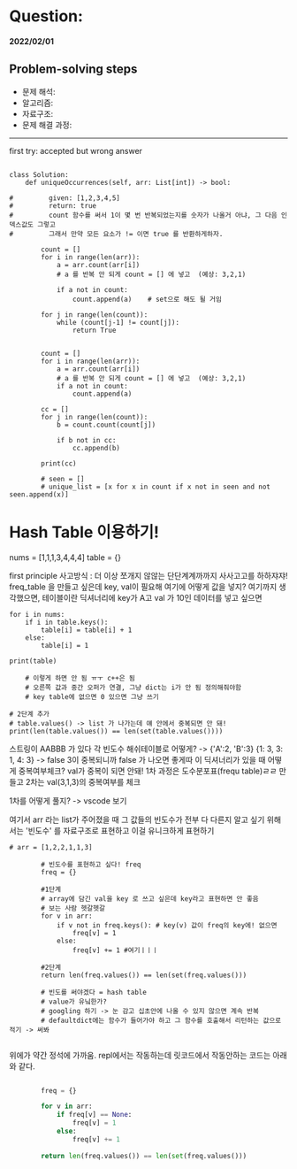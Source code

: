 # Question:
#### 2022/02/01


## Problem-solving steps
* 문제 해석:
* 알고리즘: 
* 자료구조: 
* 문제 해결 과정: 



---

first try: accepted but wrong answer

```python3

class Solution:
    def uniqueOccurrences(self, arr: List[int]) -> bool:
    
#         given: [1,2,3,4,5]
#         return: true
#         count 함수를 써서 1이 몇 번 반복되었는지를 숫자가 나올거 아냐, 그 다음 인덱스값도 그렇고
#         그래서 만약 모든 요소가 != 이면 true 를 반환하게하자.

        count = []
        for i in range(len(arr)):
            a = arr.count(arr[i])
            # a 를 반복 안 되게 count = [] 에 넣고  (예상: 3,2,1)
            
            if a not in count:
                count.append(a)    # set으로 해도 될 거임

        for j in range(len(count)):
            while (count[j-1] != count[j]):
                return True

```

```python3

        count = []
        for i in range(len(arr)):
            a = arr.count(arr[i])
            # a 를 반복 안 되게 count = [] 에 넣고  (예상: 3,2,1)            
            if a not in count:
                count.append(a)    
        
        cc = []
        for j in range(len(count)):
            b = count.count(count[j])
            
            if b not in cc:
                cc.append(b)
        
        print(cc)
               
        # seen = []
        # unique_list = [x for x in count if x not in seen and not seen.append(x)]

```
# Hash Table 이용하기!


nums = [1,1,1,3,4,4,4]
table = {}

first principle 사고방식 : 더 이상  쪼개지  않않는  단단계계까까지  사사고고를  하하쟈쟈!
freq_table 을 만들고 싶은데 key, val이 필요해 여기에 어떻게 값을 넣지?
여기까지 생각했으면, 테이블이란 딕셔너리에 key가 A고 val 가 10인 데이터를 넣고 싶으면

```python3
for i in nums:
    if i in table.keys():
        table[i] = table[i] + 1
    else:
        table[i] = 1

print(table) 
    
    # 이렇게 하면 안 됨 ㅠㅜ c++은 됨 
    # 오른쪽 값과 중간 오퍼가 연결, 그냥 dict는 i가 안 됨 정의해줘야함
    # key table에 없으면 0 있으면 그냥 쓰기

# 2단계 추가 
# table.values() -> list 가 나가는데 얘 안에서 중복되면 안 돼!
print(len(table.values()) == len(set(table.values())))
```

스트링이 AABBB 가 있다
각 빈도수 해쉬테이블로 어떻게?
-> {'A':2,
    'B':3}
{1: 3,
 3: 1,
 4: 3} 
-> false 
3이 중복되니까 false 가 나오면 좋게따
이 딕셔너리가 있을 때 어떻게 중복여부체크? val가 중복이 되면 안돼!
1차 과정은 도수분포표(frequ table)ㄹㄹ 만들고 
2차는 val(3,1,3)의 중복여부를 체크

1차를 어떻게 풀지? -> vscode 보기 

여기서 arr 라는 list가 주어졌을 때 그 값들의 빈도수가 전부 다 다른지 알고 싶기 위해서는 
'빈도수' 를 자료구조로 표현하고
이걸 유니크하게 표현하기














```python3
# arr = [1,2,2,1,1,3]
        
        # 빈도수를 표현하고 싶다! freq
        freq = {}
        
        #1단계
        # array에 담긴 val을 key 로 쓰고 싶은데 key라고 표현하면 안 좋음
        # 보는 사람 헷갈헷갈
        for v in arr:
            if v not in freq.keys(): # key(v) 값이 freq의 key에! 없으면 
                freq[v] = 1
            else:
                freq[v] += 1 #여기ㅣㅣㅣ
        
        #2단계
        return len(freq.values()) == len(set(freq.values()))

        # 빈도를 써야겠다 = hash table
        # value가 유닠한가?
        # googling 하기 -> 눈 감고 십초안에 나올 수 있지 않으면 계속 반복
        # defaultdict에는 함수가 들어가야 하고 그 함수를 호출해서 리턴하는 값으로 적기 -> 써봐
        
```

위에가 약간 정석에 가까움. repl에서는 작동하는데 릿코드에서 작동안하는 코드는 아래와 같다. 
``` python

        freq = {}

        for v in arr:
            if freq[v] == None:
                freq[v] = 1
            else:
                freq[v] += 1
        
        return len(freq.values()) == len(set(freq.values()))

        
```

 
